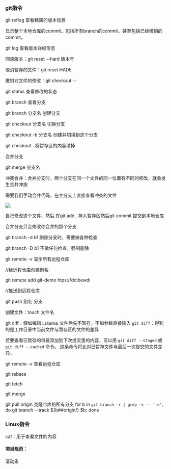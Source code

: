 ### git指令

git reflog  查看精简的版本信息

显示整个本地仓库的commit，包括所有branch的commit，甚至包括已经撤销的commit。

git log   查看版本详细信息 

回滚版本：git reset --hard 版本号

取消暂存的文件：git reset HADE <file>

撤销对文件的修改：git checkout -- <file>

git status  查看修改的状态

git branch                    查看分支

git branch 分支名       创建分支

git checkout  分支名    切换分支

git checkout -b 分支名    创建并切换到这个分支

git checkout .    将暂存区的内容清掉

合并分支

git merge 分支名

冲突合并：合并分支时，两个分支在同一个文件的同一位置有不同的修改，就会发生合并冲突

需要我们手动合并代码，在主分支上直接查看冲突的文件

![](C:\Users\李佳燕\Desktop\QQ截图20220728173507.png)

自己修改这个文件，然后 在git add . 存入暂存区然后git commit 提交到本地仓库

合并分支只会修改你合并的那个分支

git branch -d b1 删除分支时，需要做各种检查

git branch -D b1 不做任何检查，强制删除

git remote -v    显示所有远程仓库

//给远程仓库创建别名

git remote add git-demo htps://ddibewdi

//推送到远程仓库

git  push 别名 分支

创建文件：touch 文件名

git diff：假如编辑 `LICENSE` 文件后先不暂存，不加参数直接输入 `git diff`：得到的是工作目录中当前文件与暂存区的文件的差异

若要查看已暂存的将要添加到下次提交里的内容，可以用 `git diff --staged` 或 `git diff --cached` 命令。 这条命令将比对已暂存文件与最后一次提交的文件差异。

git remote -v 查看远程仓库

git rebase 

git fetch

git merge

git pull origin
克隆仓库的所有分支
for b in `git branch -r | grep -v -- '->'`; do git branch --track ${b##origin/} $b; done

### Linux指令

cat：用于查看文件的内容

#### 项目规范：









滚动条 